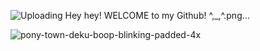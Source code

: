 ![Uploading Hey hey! WELCOME to my Github! ^,_,^.png…]()


![pony-town-deku-boop-blinking-padded-4x](https://github.com/user-attachments/assets/e753584b-7bc1-4fb4-8927-db256fe48292) 

